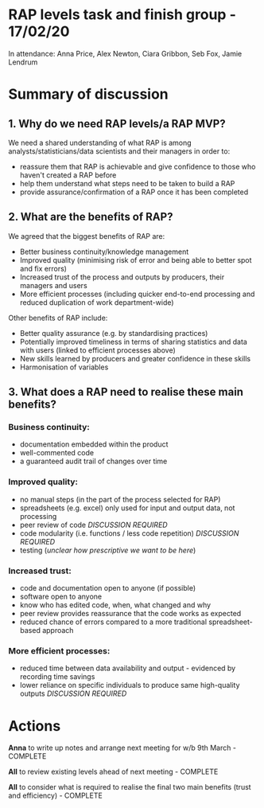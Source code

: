 # RAP levels task and finish group - 17/02/20
In attendance: Anna Price, Alex Newton, Ciara Gribbon, Seb Fox, Jamie Lendrum

# Summary of discussion

## 1. Why do we need RAP levels/a RAP MVP?

We need a shared understanding of what RAP is among analysts/statisticians/data scientists and their managers in order to:
- reassure them that RAP is achievable and give confidence to those who haven't created a RAP before
- help them understand what steps need to be taken to build a RAP
- provide assurance/confirmation of a RAP once it has been completed

## 2. What are the benefits of RAP?

We agreed that the biggest benefits of RAP are:
- Better business continuity/knowledge management 
- Improved quality (minimising risk of error and being able to better spot and fix errors)
- Increased trust of the process and outputs by producers, their managers and users
- More efficient processes (including quicker end-to-end processing and reduced duplication of work department-wide)

Other benefits of RAP include: 
- Better quality assurance (e.g. by standardising practices)
- Potentially improved timeliness in terms of sharing statistics and data with users (linked to efficient processes above)
- New skills learned by producers and greater confidence in these skills
- Harmonisation of variables

## 3. What does a RAP need to realise these main benefits?

### Business continuity: 
- documentation embedded within the product
- well-commented code
- a guaranteed audit trail of changes over time

### Improved quality: 
- no manual steps (in the part of the process selected for RAP)
- spreadsheets (e.g. excel) only used for input and output data, not processing
- peer review of code *DISCUSSION REQUIRED*
- code modularity (i.e. functions / less code repetition) *DISCUSSION REQUIRED*
- testing (*unclear how prescriptive we want to be here*)

### Increased trust:
- code and documentation open to anyone (if possible)
- software open to anyone
- know who has edited code, when, what changed and why
- peer review provides reassurance that the code works as expected
- reduced chance of errors compared to a more traditional spreadsheet-based approach

### More efficient processes:
- reduced time between data availability and output - evidenced by recording time savings
- lower reliance on specific individuals to produce same high-quality outputs *DISCUSSION REQUIRED*

# Actions

**Anna** to write up notes and arrange next meeting for w/b 9th March - COMPLETE

**All** to review existing levels ahead of next meeting - COMPLETE

**All** to consider what is required to realise the final two main benefits (trust and efficiency) - COMPLETE
